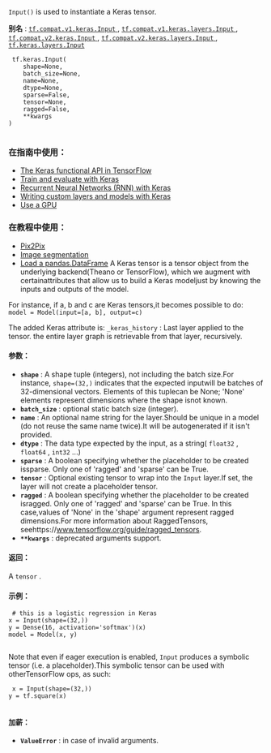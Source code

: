  `Input()`  is used to instantiate a Keras tensor.

**别名** : [ `tf.compat.v1.keras.Input` ](/api_docs/python/tf/keras/Input), [ `tf.compat.v1.keras.layers.Input` ](/api_docs/python/tf/keras/Input), [ `tf.compat.v2.keras.Input` ](/api_docs/python/tf/keras/Input), [ `tf.compat.v2.keras.layers.Input` ](/api_docs/python/tf/keras/Input), [ `tf.keras.layers.Input` ](/api_docs/python/tf/keras/Input)

```
 tf.keras.Input(
    shape=None,
    batch_size=None,
    name=None,
    dtype=None,
    sparse=False,
    tensor=None,
    ragged=False,
    **kwargs
)
 
```

### 在指南中使用：
- [The Keras functional API in TensorFlow](https://tensorflow.google.cn/guide/keras/functional)
- [Train and evaluate with Keras](https://tensorflow.google.cn/guide/keras/train_and_evaluate)
- [Recurrent Neural Networks (RNN) with Keras](https://tensorflow.google.cn/guide/keras/rnn)
- [Writing custom layers and models with Keras](https://tensorflow.google.cn/guide/keras/custom_layers_and_models)
- [Use a GPU](https://tensorflow.google.cn/guide/gpu)


### 在教程中使用：
- [Pix2Pix](https://tensorflow.google.cn/tutorials/generative/pix2pix)
- [Image segmentation](https://tensorflow.google.cn/tutorials/images/segmentation)
- [Load a pandas.DataFrame](https://tensorflow.google.cn/tutorials/load_data/pandas_dataframe)
A Keras tensor is a tensor object from the underlying backend(Theano or TensorFlow), which we augment with certainattributes that allow us to build a Keras modeljust by knowing the inputs and outputs of the model.

For instance, if a, b and c are Keras tensors,it becomes possible to do: `model = Model(input=[a, b], output=c)` 

The added Keras attribute is:     `_keras_history` : Last layer applied to the tensor.        the entire layer graph is retrievable from that layer,        recursively.

#### 参数：
- **`shape`** : A shape tuple (integers), not including the batch size.For instance,  `shape=(32,)`  indicates that the expected inputwill be batches of 32-dimensional vectors. Elements of this tuplecan be None; 'None' elements represent dimensions where the shape isnot known.
- **`batch_size`** : optional static batch size (integer).
- **`name`** : An optional name string for the layer.Should be unique in a model (do not reuse the same name twice).It will be autogenerated if it isn't provided.
- **`dtype`** : The data type expected by the input, as a string( `float32` ,  `float64` ,  `int32` ...)
- **`sparse`** : A boolean specifying whether the placeholder to be created issparse. Only one of 'ragged' and 'sparse' can be True.
- **`tensor`** : Optional existing tensor to wrap into the  `Input`  layer.If set, the layer will not create a placeholder tensor.
- **`ragged`** : A boolean specifying whether the placeholder to be created isragged. Only one of 'ragged' and 'sparse' can be True. In this case,values of 'None' in the 'shape' argument represent ragged dimensions.For more information about RaggedTensors, seehttps://www.tensorflow.org/guide/ragged_tensors.
- **`**kwargs`** : deprecated arguments support.


#### 返回：
A  `tensor` .

#### 示例：


```
 # this is a logistic regression in Keras
x = Input(shape=(32,))
y = Dense(16, activation='softmax')(x)
model = Model(x, y)
 
```

Note that even if eager execution is enabled, `Input`  produces a symbolic tensor (i.e. a placeholder).This symbolic tensor can be used with otherTensorFlow ops, as such:

```
 x = Input(shape=(32,))
y = tf.square(x)
 
```

#### 加薪：
- **`ValueError`** : in case of invalid arguments.
